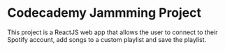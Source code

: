 # Codecademy Jammming Project

This project is a ReactJS web app that allows the user to connect to their Spotify account, add songs to a custom playlist and save the playlist.

